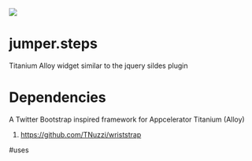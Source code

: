 <img src="http://gitt.io/badge.svg"/>

# jumper.steps
Titanium Alloy widget similar to the jquery sildes plugin

# Dependencies 

A Twitter Bootstrap inspired framework for Appcelerator Titanium (Alloy)
1. https://github.com/TNuzzi/wriststrap

#uses

